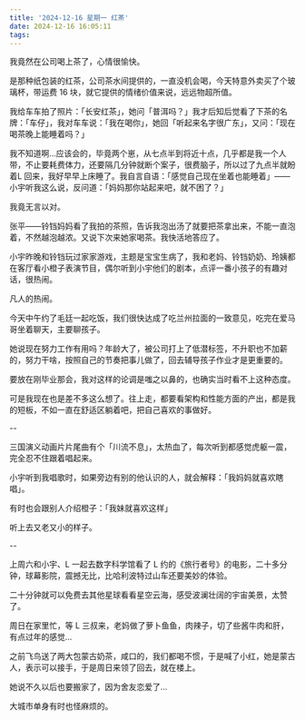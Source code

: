 ```yaml
---
title: '2024-12-16 星期一 红茶'
date: 2024-12-16 16:05:11
tags:
---
```


我竟然在公司喝上茶了，心情很愉快。

是那种纸包装的红茶，公司茶水间提供的，一直没机会喝，今天特意外卖买了个玻璃杯，带运费 16 块，就它提供的情绪价值来说，远远物超所值。

我给车车拍了照片：「长安红茶」，她问「普洱吗？」我才后知后觉看了下茶的名牌：「车仔」，我对车车说：「我在喝你」，她回「听起来名字很广东」，又问：「现在喝茶晚上能睡着吗？」

我不知道啊...应该会的，毕竟两个崽，从七点半到将近十点，几乎都是我一个人带，不止要耗费体力，还要隔几分钟就断个案子，很费脑子，所以过了九点半就盼着L 回来，我好早早上床睡了。我自言自语：「感觉自己现在坐着也能睡着」——小宇听我这么说，反问道：「妈妈那你站起来吧，就不困了？」

我竟无言以对。

张平——铃铛妈妈看了我拍的茶照，告诉我泡出汤了就要把茶拿出来，不能一直泡着，不然越泡越浓。又说下次来她家喝茶。我快活地答应了。

小宇昨晚和铃铛玩过家家游戏，主题是宝宝生病了，我和老妈、铃铛奶奶、玲姨都在客厅看小橙子表演节目，偶尔听到小宇他们的剧本，点评一番小孩子的有趣对话，很热闹。

凡人的热闹。

今天中午约了毛廷一起吃饭，我们很快达成了吃兰州拉面的一致意见，吃完在爱马哥坐着聊天，主要聊孩子。

她说现在努力工作有用吗？年龄大了，被公司打上了低潜标签，不升职也不加薪的，努力干啥，按照自己的节奏把事儿做了，回去辅导孩子作业才是更重要的。

要放在刚毕业那会，我对这样的论调是嗤之以鼻的，也确实当时看不上这种态度。

可是我现在也是差不多这么想了。往上走，都要看架构和性能方面的产出，都是我的短板，不如一直在舒适区躺着吧，把自己喜欢的事做好。

--

三国演义动画片片尾曲有个「川流不息」，太热血了，每次听到都感觉虎躯一震，完全忍不住跟着唱起来。

小宇听到我唱歌时，如果旁边有别的他认识的人，就会解释：「我妈妈就喜欢瞎唱」。

有时也会跟别人介绍橙子：「我妹就喜欢这样」

听上去又老又小的样子。

--

上周六和小宇、L 一起去数字科学馆看了 L 约的《旅行者号》的电影，二十多分钟，球幕影院，震撼无比，比哈利波特过山车还要美妙的体验。

二十分钟就可以免费去其他星球看看星空云海，感受波澜壮阔的宇宙美景，太赞了。

周日在家里忙，等 L 三叔来，老妈做了萝卜鱼鱼，肉辣子，切了些酱牛肉和肝，有点过年的感觉...

之前飞鸟送了两大包蒙古奶茶，咸口的，我们都喝不惯，于是喊了小红，她是蒙古人，表示可以接手，于是周日来领了回去，就在楼上。

她说不久以后也要搬家了，因为舍友恋爱了...

大城市单身有时也怪麻烦的。

